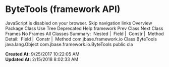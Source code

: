 # ByteTools (framework   API)

JavaScript is disabled on your browser. Skip navigation links Overview Package Class Use Tree Deprecated Help framework Prev Class Next Class Frames No Frames All Classes Summary:  Nested |  Field |  Constr |  Method Detail:  Field |  Constr |  Method com.jbase.framework.io Class ByteTools java.lang.Object com.jbase.framework.io.ByteTools public cla  

**Created At:** 9/25/2017 10:22:05 AM  
**Updated At:** 2/15/2018 8:02:33 AM  

